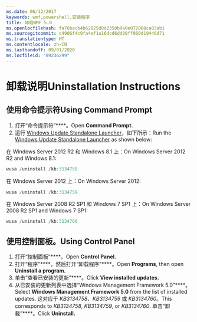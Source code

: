 ```yaml
---
ms.date: 06/12/2017
keywords: wmf,powershell,安装程序
title: 卸载WMF 5.0
ms.openlocfilehash: fa76bacb4b62025d0d2350b9a0e072068ca83ab1
ms.sourcegitcommit: c4906f4c9fa4ef1a16dcd6dd00ff960d19446d71
ms.translationtype: HT
ms.contentlocale: zh-CN
ms.lasthandoff: 09/01/2020
ms.locfileid: "89236299"
---
```

# <a name="uninstallation-instructions"></a><span data-ttu-id="467bd-103">卸载说明</span><span class="sxs-lookup"><span data-stu-id="467bd-103">Uninstallation Instructions</span></span>

## <a name="using-command-prompt"></a><span data-ttu-id="467bd-104">使用命令提示符</span><span class="sxs-lookup"><span data-stu-id="467bd-104">Using Command Prompt</span></span>

1. <span data-ttu-id="467bd-105">打开“命令提示符”\*\*\*\*。</span><span class="sxs-lookup"><span data-stu-id="467bd-105">Open **Command Prompt.**</span></span>
2. <span data-ttu-id="467bd-106">运行 [Windows Update Standalone Launcher](https://support.microsoft.com/kb/934307)，如下所示：</span><span class="sxs-lookup"><span data-stu-id="467bd-106">Run the [Windows Update Standalone Launcher](https://support.microsoft.com/kb/934307) as shown below:</span></span>

<span data-ttu-id="467bd-107">在 Windows Server 2012 R2 和 Windows 8.1 上：</span><span class="sxs-lookup"><span data-stu-id="467bd-107">On Windows Server 2012 R2 and Windows 8.1:</span></span>

```powershell
wusa /uninstall /kb:3134758
```

<span data-ttu-id="467bd-108">在 Windows Server 2012 上：</span><span class="sxs-lookup"><span data-stu-id="467bd-108">On Windows Server 2012:</span></span>

```powershell
wusa /uninstall /kb:3134759
```

<span data-ttu-id="467bd-109">在 Windows Server 2008 R2 SP1 和 Windows 7 SP1 上：</span><span class="sxs-lookup"><span data-stu-id="467bd-109">On Windows Server 2008 R2 SP1 and Windows 7 SP1:</span></span>

```powershell
wusa /uninstall /kb:3134760
```

## <a name="using-control-panel"></a><span data-ttu-id="467bd-110">使用控制面板。</span><span class="sxs-lookup"><span data-stu-id="467bd-110">Using Control Panel</span></span>

1. <span data-ttu-id="467bd-111">打开“控制面板”\*\*\*\*。</span><span class="sxs-lookup"><span data-stu-id="467bd-111">Open **Control Panel.**</span></span>
2. <span data-ttu-id="467bd-112">打开“程序”\*\*\*\*，然后打开“卸载程序”\*\*\*\*。</span><span class="sxs-lookup"><span data-stu-id="467bd-112">Open **Programs**, then open **Uninstall a program.**</span></span>
3. <span data-ttu-id="467bd-113">单击“查看已安装的更新”\*\*\*\*。</span><span class="sxs-lookup"><span data-stu-id="467bd-113">Click **View installed updates.**</span></span>
4. <span data-ttu-id="467bd-114">从已安装的更新列表中选择“Windows Management Framework 5.0”\*\*\*\*。</span><span class="sxs-lookup"><span data-stu-id="467bd-114">Select **Windows Management Framework 5.0** from the list of installed updates.</span></span> <span data-ttu-id="467bd-115">这对应于 *KB3134758*、*KB3134759* 或 *KB3134760*。</span><span class="sxs-lookup"><span data-stu-id="467bd-115">This corresponds to *KB3134758*, *KB3134759*, or *KB3134760*.</span></span> <span data-ttu-id="467bd-116">单击“卸载”\*\*\*\*。</span><span class="sxs-lookup"><span data-stu-id="467bd-116">Click **Uninstall.**</span></span>
